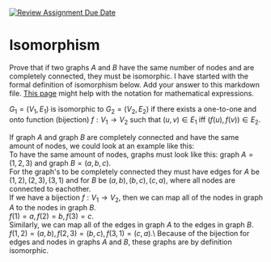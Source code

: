 [![Review Assignment Due Date](https://classroom.github.com/assets/deadline-readme-button-24ddc0f5d75046c5622901739e7c5dd533143b0c8e959d652212380cedb1ea36.svg)](https://classroom.github.com/a/ppBU16qM)
# Isomorphism

Prove that if two graphs $A$ and $B$ have the same number of nodes and are
completely connected, they must be isomorphic. I have started with the formal
definition of isomorphism below. Add your answer to this markdown file. [This
page](https://docs.github.com/en/get-started/writing-on-github/working-with-advanced-formatting/writing-mathematical-expressions)
might help with the notation for mathematical expressions.

$G_1=(V_1 , E_1)$ is isomorphic to $G_2 = (V_2, E_2)$ if there exists a
one-to-one and onto function (bijection) $f: V_1 \rightarrow V_2$ such that $(u,v)
\in E_1$ iff $(f(u),f(v)) \in E_2$.

If graph $A$ and graph $B$ are completely connected and have the same amount of nodes, we could look at an example like this:\
To have the same amount of nodes, graphs must look like this: graph $A = (1, 2, 3)$ and graph $B = (a, b, c)$.\
For the graph's to be completely connected they must have edges for $A$ be $(1, 2), (2, 3), (3, 1)$ and for $B$ be $(a, b), (b, c), (c, a)$, where all nodes are connected to eachother.\
If we have a bijection $f: V_1 \rightarrow V_2$, then we can map all of the nodes in graph $A$ to the nodes in graph $B$.\
$f(1) = a, f(2) = b, f(3) = c$.\
Similarly, we can map all of the edges in graph $A$ to the edges in graph $B$.\
$f(1,2) = (a, b), f(2, 3) = (b, c), f(3, 1) = (c, a)$.\ 
Because of the bijection for edges and nodes in graphs $A$ and $B$, these graphs are by definition isomorphic. 
